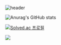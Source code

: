 
![header](https://capsule-render.vercel.app/api?type=slice&color=CCCCFF&height=250&section=header&text=BaeDongWoo👋&fontSize=70&fontColor=000000)

![Anurag's GitHub stats](https://github-readme-stats.vercel.app/api?username=BaeDongWoo&show_icons=true&theme=buefy)

[![Solved.ac
프로필](http://mazassumnida.wtf/api/v2/generate_badge?boj={ehddn5410})](https://solved.ac/{ehddn5410})

<img src="https://img.shields.io/badge/C++-CCCCFF?style=flat-square&logo=C%2B%2B&logoColor=white"/>
